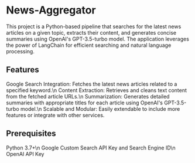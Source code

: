 # News-Aggregator
This project is a Python-based pipeline that searches for the latest news articles on a given topic, extracts their content, and generates concise summaries using OpenAI's GPT-3.5-turbo model. The application leverages the power of LangChain for efficient searching and natural language processing.

## Features
Google Search Integration: Fetches the latest news articles related to a specified keyword.\n
Content Extraction: Retrieves and cleans text content from the fetched article URLs.\n
Summarization: Generates detailed summaries with appropriate titles for each article using OpenAI's GPT-3.5-turbo model.\n
Scalable and Modular: Easily extendable to include more features or integrate with other services.

## Prerequisites
Python 3.7+\n
Google Custom Search API Key and Search Engine ID\n
OpenAI API Key

